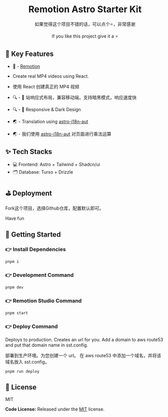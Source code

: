 <h1 align=center>Remotion Astro Starter Kit</h1>

<p align=center>如果觉得这个项目不错的话，可以点个⭐，非常感谢 </p>

<p align=center>If you like this project give it a ⭐</p>


## 📌 Key Features

- 💙 - [Remotion](https://www.remotion.dev/)
- Create real MP4 videos using React.
- 使用 React 创建真正的 MP4 视频


- 🔍 - 📝 站响应式布局，兼容移动端，支持暗黑模式，响应速度快
- 🔍 - 📝 Responsive & Dark Design

- 🌏 - Translation using [astro-i18n-aut](https://github.com/jlarmstrongiv/astro-i18n-aut)
- 🌏 - 我们使用 [astro-i18n-aut](https://github.com/jlarmstrongiv/astro-i18n-aut) 对页面进行乘法运算 


## ✨ Tech Stacks

- 💻 Frontend: Astro + Tailwind + Shadcn/ui 
- 🗂️ Database: Turso + Drizzle


## ⛳ Deployment

Fork这个项目，选择Github仓库，配置默认即可。

Have fun  

## 🚀 Getting Started

### 👉 Install Dependencies

```bash
pnpm i
```

### 👉 Development Command

```bash
pnpm dev
```


### 👉 Remotion Studio Command

```bash
pnpm start
```

### 👉 Deploy Command

Deploys to production. Creates an url for you. 
Add a domain to aws route53 and put that domain name in sst.config.

部署到生产环境。为您创建一个 url。
在 aws route53 中添加一个域名，并将该域名放入 sst.config。

```bash
pnpm run deploy
```

## 📝 License

MIT

**Code License:** Released under the [MIT](LICENSE) license.

